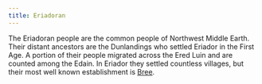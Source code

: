 ```yaml
---
title: Eriadoran
---
```


The Eriadoran people are the common people of Northwest Middle Earth.
Their distant ancestors are the Dunlandings who settled Eriador in the
First Age. A portion of their people migrated across the Ered Luin and
are counted among the Edain. In Eriador they settled countless villages,
but their most well known establishment is [Bree](Bree "wikilink").